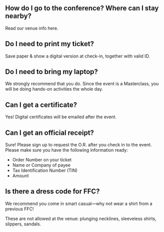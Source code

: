 ## How do I go to the conference? Where can I stay nearby?

Read our venue info here.

## Do I need to print my ticket?

Save paper & show a digital version at check-in, together with valid ID.

## Do I need to bring my laptop?

We strongly recommend that you do. Since the event is a Masterclass, you will be doing hands-on activities the whole day.

## Can I get a certificate?

Yes! Digital certificates will be emailed after the event.

## Can I get an official receipt?

Sure! Please sign up to request the O.R. after you check in to the event. Please make sure you have the following information ready:

- Order Number on your ticket
- Name or Company of payee
- Tax Identification Number (TIN)
- Amount

## Is there a dress code for FFC?

We recommend you come in smart casual—why not wear a shirt from a previous FFC!

These are not allowed at the venue: plunging necklines, sleeveless shirts, slippers, sandals.
